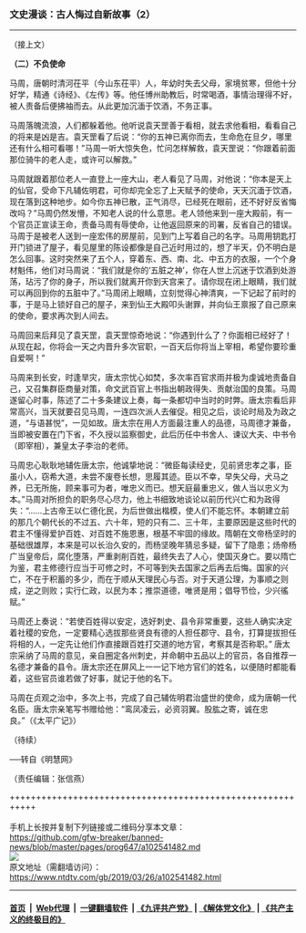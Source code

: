 ### 文史漫谈：古人悔过自新故事（2）
------------------------

<div class="post_content" itemprop="articleBody">
 <p>
  （接上文）
 </p>
 <p>
  <strong>
   （二）不负使命
  </strong>
 </p>
 <p>
  马周，唐朝时清河茌平（今山东茌平）人，年幼时失去父母，家境贫寒，但他十分好学，精通《诗经》、《左传》等。他任博州助教后，时常喝酒，事情治理得不好，被人责备后便拂袖而去。从此更加沉湎于饮酒，不务正事。
 </p>
 <p>
  马周落魄流浪，人们都躲着他。他听说袁天罡善于看相，就去求他看相，看看自己的将来是凶是吉。袁天罡看了后说：“你的五神已离你而去，生命危在旦夕，哪里还有什么相可看哪！”马周一听大惊失色，忙问怎样解救，袁天罡说：“你跟着前面那位骑牛的老人走，或许可以解救。”
 </p>
 <p>
  马周就跟着那位老人一直登上一座大山，老人看见了马周，对他说：“你本是天上的仙官，受命下凡辅佐明君，可你却完全忘了上天赋予的使命，天天沉湎于饮酒，现在落到这种地步。如今你五神已散，正气消尽，已经死在眼前，还不好好反省悔改吗？”马周仍然发懵，不知老人说的什么意思。老人领他来到一座大殿前，有一个官员正宣读王命，责备马周有辱使命，让他返回原来的司署，反省自己的错误。马周于是被老人送到一座宏伟的房屋前，见到门上写着自己的名字。马周用钥匙打开门锁进了屋子，看见屋里的陈设都像是自己近时用过的，想了半天，仍不明白是怎么回事。这时突然来了五个人，穿着东、西、南、北、中五方的衣服，一个个身材魁伟，他们对马周说：“我们就是你的‘五脏之神’，你在人世上沉迷于饮酒到处游荡，玷污了你的身子，所以我们就离开你到天宫来了。请你现在闭上眼睛，我们就可以再回到你的五脏中了。”马周闭上眼睛，立刻觉得心神清爽，一下记起了前时的事，于是马上锁好自己的屋子，来到仙王大殿叩头谢罪，并向仙王禀报了自己原来的使命，要求再次到人间去。
 </p>
 <p>
  马周回来后拜见了袁天罡，袁天罡惊奇地说：“你遇到什么了？你面相已经好了！从现在起，你将会一天之内晋升多次官职，一百天后你将当上宰相，希望你要珍重自爱啊！”
 </p>
 <p>
  马周来到长安，时逢旱灾，唐太宗忧心如焚，多次率百官求雨并极为虔诚地责备自己，又召集群臣商量对策，命文武百官上书指出朝政得失、贡献治国的良策。马周遂留心时事，陈述了二十多条建议上奏，每一条都切中当时的时弊。唐太宗看后非常高兴，当天就要召见马周，一连四次派人去催促。相见之后，谈论时局及为政之道，“与语甚悦”，一见如故。唐太宗在用人方面最注重人的品德，马周德才兼备，当即被安置在门下省，不久授以监察御史，此后历任中书舍人、谏议大夫、中书令（即宰相），兼皇太子李治的老师。
 </p>
 <p>
  马周忠心耿耿地辅佐唐太宗，他诚挚地说：“微臣每读经史，见前贤忠孝之事，臣虽小人，窃希大道，未尝不废卷长想，思履其迹。臣以不幸，早失父母，犬马之养，已无所施，顾来事可为者，唯忠义而已。想天庭最重忠义，做人当以忠义为本。”马周对所担负的职务尽心尽力，他上书细致地谈论以前历代兴亡和为政得失：“……上古帝王以仁德化民，为后世做出楷模，使人们不能忘怀。本朝建立前的那几个朝代长的不过五、六十年，短的只有二、三十年，主要原因是这些时代的君主不懂得爱护百姓、对百姓不施恩惠，根基不牢固的缘故。隋朝在文帝杨坚时的基础很雄厚，本来是可以长治久安的，而杨坚晚年猜忌多疑，留下了隐患；炀帝杨广当皇帝后，腐化堕落，严重剥削百姓，最终失去了人心，使国灭身亡。要以隋亡为鉴，君主修德行应当于可修之时，不可等到失去国家之后再去后悔。国家的兴亡，不在于积蓄的多少，而在于顺从天理民心与否。对于天道公理，为事顺之则成，逆之则败；实行仁政，以民为本；推崇道德，唯贤是用；倡导节俭，少兴徭赋。”
 </p>
 <p>
  马周还上奏说：“若使百姓得以安定，选好刺史、县令非常重要，这些人确实决定着社稷的安危，一定要精心选拔那些贤良有德的人担任郡守、县令，打算提拔担任将相的人，一定先让他们作直接跟百姓打交道的地方官，考察其是否称职。” 唐太宗采纳了马周的意见，亲自圈定各州刺史，并命朝中五品以上的官员，各自推荐一名德才兼备的县令。唐太宗还在屏风上一一记下地方官们的姓名，以便随时都能看着，这些官员谁若做了好事，就记于他的名下。
 </p>
 <p>
  马周在贞观之治中，多次上书，完成了自己辅佐明君治盛世的使命，成为唐朝一代名臣。唐太宗亲笔写书赠给他：“鸾凤凌云，必资羽翼。股肱之寄，诚在忠良。”（《太平广记》）
 </p>
 <p>
  （待续）
 </p>
 <p>
  ──转自《明慧网》
 </p>
 <p>
  （责任编辑：张信燕）
 </p>
 <div class="single_ad">
 </div>
</div>

+++++++++++++++++++++++++++++++++++++++++++++++++++++++++++<br/><br/>
手机上长按并复制下列链接或二维码分享本文章：<br/>
https://github.com/gfw-breaker/banned-news/blob/master/pages/prog647/a102541482.md <br/>
<a href='https://github.com/gfw-breaker/banned-news/blob/master/pages/prog647/a102541482.md'><img src='https://github.com/gfw-breaker/banned-news/blob/master/pages/prog647/a102541482.md.png'/></a> <br/>
原文地址（需翻墙访问）：https://www.ntdtv.com/gb/2019/03/26/a102541482.html


------------------------
#### [首页](https://github.com/gfw-breaker/banned-news/blob/master/README.md) &nbsp;|&nbsp; [Web代理](https://github.com/labour-camp/helloworld) &nbsp;|&nbsp; [一键翻墙软件](https://github.com/gfw-breaker/nogfw/blob/master/README.md) &nbsp;| [《九评共产党》](https://github.com/gfw-breaker/9ping.md/blob/master/README.md#九评之一评共产党是什么) | [《解体党文化》](https://github.com/gfw-breaker/jtdwh.md/blob/master/README.md) | [《共产主义的终极目的》](https://github.com/gfw-breaker/gczydzjmd.md/blob/master/README.md)

